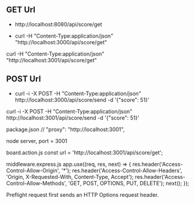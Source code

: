 

## GET Url
* http://localhost:8080/api/score/get

* curl -H "Content-Type:application/json" "http://localhost:3000/api/score/get" 

curl -H "Content-Type:application/json" "http://localhost:3001/api/score/get" 



## POST Url
* curl -i -X POST -H "Content-Type:application/json" http://localhost:3000/api/score/send -d '{"score": 51}'

curl -i -X POST -H "Content-Type:application/json" http://localhost:3001/api/score/send -d '{"score": 51}'


package.json
// "proxy": "http://localhost:3001",

node server, port = 3001

board.action.js
const url = 'http://localhost:3001/api/score/get';

middleware.express.js
	app.use((req, res, next) => {
		res.header('Access-Control-Allow-Origin', '*');
		res.header('Access-Control-Allow-Headers', 'Origin, X-Requested-With, Content-Type, Accept');
		res.header('Access-Control-Allow-Methods', 'GET, POST, OPTIONS, PUT, DELETE');
		next();
	});


Preflight request first sends an HTTP Options request header.



